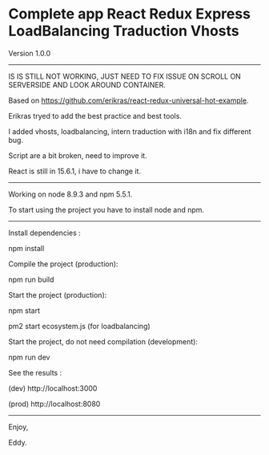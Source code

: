 # Complete app React Redux Express LoadBalancing Traduction Vhosts

Version 1.0.0

---------------------

IS IS STILL NOT WORKING, JUST NEED TO FIX ISSUE ON SCROLL ON SERVERSIDE AND LOOK AROUND CONTAINER.

Based on https://github.com/erikras/react-redux-universal-hot-example.

Erikras tryed to add the best practice and best tools.

I added vhosts, loadbalancing, intern traduction with i18n and fix different bug.

Script are a bit broken, need to improve it.

React is still in 15.6.1, i have to change it.

---------------------

Working on node 8.9.3 and npm 5.5.1.

To start using the project you have to install node and npm.

---------------------

Install dependencies :

npm install

Compile the project (production):

npm run build

Start the project (production):

npm start

pm2 start ecosystem.js (for loadbalancing)

Start the project, do not need compilation (development):

npm run dev

See the results :

(dev) http://localhost:3000

(prod) http://localhost:8080

---------------------

Enjoy,

Eddy.
